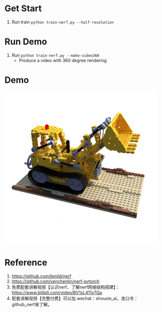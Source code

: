 # Get Start
1. Run train `python train-nerf.py --half-resolution`

# Run Demo
1. Run `python train-nerf.py --make-video360`
    - Produce a video with 360 degree rendering

# Demo
![](rotate360/008.png)

# Reference
1. https://github.com/bmild/nerf
2. https://github.com/yenchenlin/nerf-pytorch
3. 免费配套讲解视频【认识nerf、了解nerf网络结构搭建】：https://www.bilibili.com/video/BV1xL411y7Qa
4. 配套讲解视频【完整付费】可以加 wechat：shouxie_ai，发口令：github_nerf来了解。
